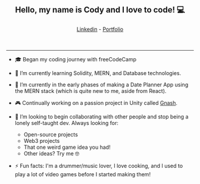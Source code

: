 <h2 align="center">

 Hello, my name is Cody and I love to code!  💻 
</h2>

<h3 align="center">
</h3>
<div align="center">
<a href="https://www.linkedin.com/feed/">Linkedin</a>  -  <a href="https://codingreeves.com/">Portfolio</a>
</div>
<br/>
<br/>

---

- 🎓 Began my coding journey with freeCodeCamp

- 🌱 I’m currently learning Solidity, MERN, and Database technologies.

- 🔭 I’m currently in the early phases of making a Date Planner App using the MERN 
stack (which is quite new to me, aside from React). 

- 🎮 Continually working on a passion project in Unity called [Gnash](https://github.com/TechnoGecko/MicrobialNightmare).

- 👯 I’m looking to begin collaborating with other people and stop being a lonely self-taught dev. Always looking for:
    - Open-source projects
    - Web3 projects
    - That one weird game idea you had!
    - Other ideas? Try me 🤓

- ⚡ Fun facts: I'm a drummer/music lover, I love cooking, and I used to play a lot of video games before I started making them!
